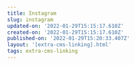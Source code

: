 ```yaml
---
title: Instagram
slug: instagram
updated-on: '2022-01-29T15:15:17.610Z'
created-on: '2022-01-29T15:15:17.610Z'
published-on: '2022-01-29T15:20:33.407Z'
layout: '[extra-cms-linking].html'
tags: extra-cms-linking
---
```




